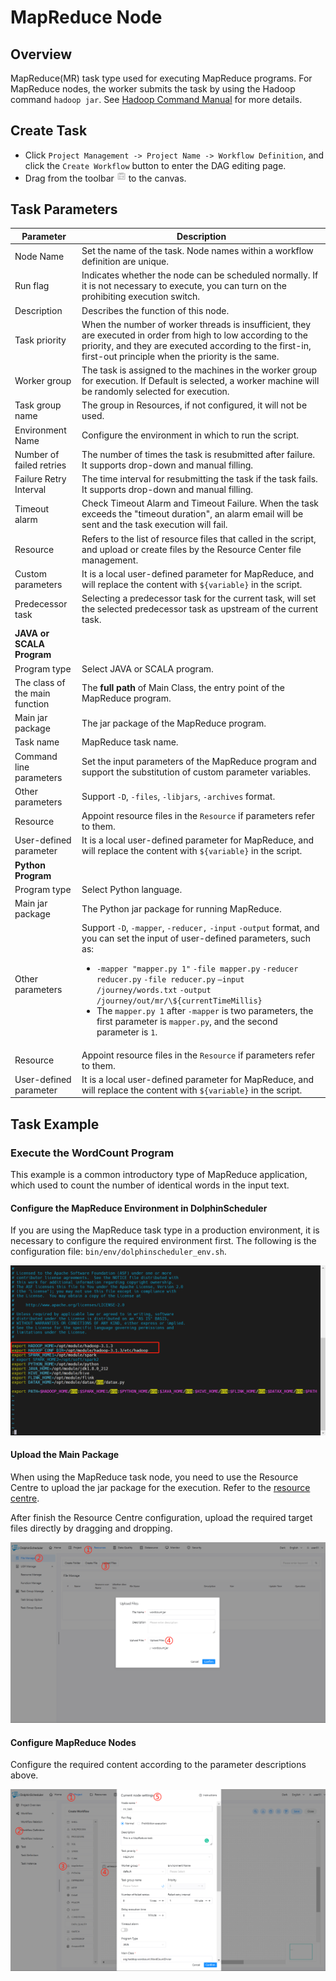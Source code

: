 # MapReduce Node

## Overview

MapReduce(MR) task type used for executing MapReduce programs. For MapReduce nodes, the worker submits the task by using the Hadoop command `hadoop jar`. See [Hadoop Command Manual](https://hadoop.apache.org/docs/current/hadoop-project-dist/hadoop-common/CommandsManual.html#jar) for more details.

## Create Task

- Click `Project Management -> Project Name -> Workflow Definition`, and click the `Create Workflow` button to enter the DAG editing page.
- Drag from the toolbar <img src="../../../../img/tasks/icons/mr.png" width="15"/> to the canvas.

## Task Parameters

| **Parameter** | **Description** |
| ------- | ---------- |
| Node Name | Set the name of the task. Node names within a workflow definition are unique. |
| Run flag | Indicates whether the node can be scheduled normally. If it is not necessary to execute, you can turn on the prohibiting execution switch. |
| Description | Describes the function of this node. |
| Task priority | When the number of worker threads is insufficient, they are executed in order from high to low according to the priority, and they are executed according to the first-in, first-out principle when the priority is the same. |
| Worker group | The task is assigned to the machines in the worker group for execution. If Default is selected, a worker machine will be randomly selected for execution. |
| Task group name | The group in Resources, if not configured, it will not be used. | 
| Environment Name | Configure the environment in which to run the script. |
| Number of failed retries | The number of times the task is resubmitted after failure. It supports drop-down and manual filling. | 
| Failure Retry Interval | The time interval for resubmitting the task if the task fails. It supports drop-down and manual filling. | 
| Timeout alarm | Check Timeout Alarm and Timeout Failure. When the task exceeds the "timeout duration", an alarm email will be sent and the task execution will fail. |
| Resource | Refers to the list of resource files that called in the script, and upload or create files by the Resource Center file management. |
| Custom parameters | It is a local user-defined parameter for MapReduce, and will replace the content with `${variable}` in the script. |
| Predecessor task | Selecting a predecessor task for the current task, will set the selected predecessor task as upstream of the current task. |
| **JAVA or SCALA Program**  |
| Program type | Select JAVA or SCALA program. |
| The class of the main function | The **full path** of Main Class, the entry point of the MapReduce program. |
| Main jar package | The jar package of the MapReduce program. |
| Task name | MapReduce task name. |
| Command line parameters | Set the input parameters of the MapReduce program and support the substitution of custom parameter variables. |
| Other parameters | Support `-D`, `-files`, `-libjars`, `-archives` format. |
| Resource | Appoint resource files in the `Resource` if parameters refer to them. |
| User-defined parameter | It is a local user-defined parameter for MapReduce, and will replace the content with `${variable}` in the script. |
| **Python Program** |
| Program type | Select Python language. |
| Main jar package | The Python jar package for running MapReduce. |
| Other parameters | Support `-D`, `-mapper`, `-reducer,` `-input` `-output` format, and you can set the input of user-defined parameters, such as:<ul><li>`-mapper "mapper.py 1"` `-file mapper.py` `-reducer reducer.py` `-file reducer.py` `–input /journey/words.txt` `-output /journey/out/mr/\${currentTimeMillis}`</li><li>The `mapper.py 1` after `-mapper` is two parameters, the first parameter is `mapper.py`, and the second parameter is `1`. </li></ul> |
| Resource | Appoint resource files in the `Resource` if parameters refer to them. |
| User-defined parameter | It is a local user-defined parameter for MapReduce, and will replace the content with `${variable}` in the script. |

## Task Example

### Execute the WordCount Program

This example is a common introductory type of MapReduce application, which used to count the number of identical words in the input text.

#### Configure the MapReduce Environment in DolphinScheduler

If you are using the MapReduce task type in a production environment, it is necessary to configure the required environment first. The following is the configuration file: `bin/env/dolphinscheduler_env.sh`.

![mr_configure](../../../../img/tasks/demo/mr_task01.png)

#### Upload the Main Package

When using the MapReduce task node, you need to use the Resource Centre to upload the jar package for the execution. Refer to the [resource centre](../resource/configuration.md).

After finish the Resource Centre configuration, upload the required target files directly by dragging and dropping.

![resource_upload](../../../../img/tasks/demo/upload_jar.png)

#### Configure MapReduce Nodes

Configure the required content according to the parameter descriptions above.

![demo-mr-simple](../../../../img/tasks/demo/mr_task02.png)
